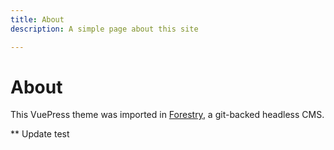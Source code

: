 ```yaml
---
title: About
description: A simple page about this site

---
```

# About

This VuePress theme was imported in [Forestry](https:://forestry.io), a git-backed headless CMS.

\** Update test